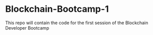 # Blockchain-Bootcamp-1
This repo will contain the code for the first session of the Blockchain Developer Bootcamp
